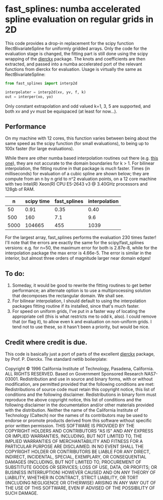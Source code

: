 # fast_splines: numba accelerated spline evaluation on regular grids in 2D

This code provides a drop-in replacement for the scipy function RectBivariateSpline for uniformly gridded arrays. Only the code for the evaluation stage is changed, the fitting part is still done using the scipy wrapping of the [dierckx](http://www.netlib.org/dierckx/) package. The knots and coefficients are then extracted, and passed into a numba accelerated port of the relevant functions from dierckx for evaluation. Usage is virtually the same as RectBivariateSpline:

```python
from fast_splines import interp2d

interpolater = interp2d(xv, yv, f, k)
out = interper(xo, yo)
```

Only constant extrapolation and odd valued k=1, 3, 5 are supported, and both xv and yv must be equispaced (at least for now...).

## Performance

On my machine with 12 cores, this function varies between being about the same speed as the scipy function (for small evaluations), to being up to 100x faster (for large evaluations).

While there are other numba based interpolation routines out there (e.g. [this one](https://github.com/EconForge/interpolation.py)), they are not accurate to the domain boundaries for k > 1. For bilinear interpolation, the fitting routine in that package is *much* faster. Times (in milliseconds) for evaluation of a cubic spline are shown below; they are compute from an n by n grid to n^2 evaluation points, on a 12 core machine with two Intel(R) Xeon(R) CPU E5-2643 v3 @ 3.40GHz processors and 128gb of RAM. 

| n    | scipy time | fast_splines | interpolation |
|------|------------|--------------|---------------|
| 50   | 0.91       | 0.35         | 0.40          |
| 500  | 160        | 7.1          | 9.6           |
| 5000 | 104665     | 455          | 1039          |

For the largest array, fast_splines performs the evaluation 230 times faster! I'll note that the errors are exactly the same for the scipy/fast_splines versions: e.g. for n=50, the maximum error for both is 2.87e-8, while for the interpolation package the max error is 4.66e-5. The error is similar in the interior, but almost three orders of magnitude larger near domain edges!

## To do:

1. Someday, it would be good to rewrite the fitting routines to get better performance; an alternate option is to use a multiprocessing solution that decomposes the rectangular domain. We shall see.
2. For bilinear interpolation, I should default to using the interpolation packages fitting routine if its installed, since that's much faster.
3. For speed on uniform grids, I've put in a faster way of locating the appropriate cell (this is what restricts me to odd k, also). I could remove that (or flag it), to allow even k and evaluation on non-uniform grids. I tend not to use these, so it hasn't been a priority, but would be nice.

## Credit where credit is due.

This code is basically just a port of parts of the excellent [dierckx](http://www.netlib.org/dierckx/) package, by Prof. P. Dierckx.  The standard netlib boilerplate:

Copyright © 1996 California Institute of Technology, Pasadena, California. ALL RIGHTS RESERVED. Based on Government Sponsored Research NAS7-03001. Redistribution and use in source and binary forms, with or without modification, are permitted provided that the following conditions are met: Redistributions of source code must retain this copyright notice, this list of conditions and the following disclaimer. Redistributions in binary form must reproduce the above copyright notice, this list of conditions and the following disclaimer in the documentation and/or other materials provided with the distribution. Neither the name of the California Institute of Technology (Caltech) nor the names of its contributors may be used to endorse or promote products derived from this software without specific prior written permission. THIS SOFTWARE IS PROVIDED BY THE COPYRIGHT HOLDERS AND CONTRIBUTORS "AS IS" AND ANY EXPRESS OR IMPLIED WARRANTIES, INCLUDING, BUT NOT LIMITED TO, THE IMPLIED WARRANTIES OF MERCHANTABILITY AND FITNESS FOR A PARTICULAR PURPOSE ARE DISCLAIMED. IN NO EVENT SHALL THE COPYRIGHT HOLDER OR CONTRIBUTORS BE LIABLE FOR ANY DIRECT, INDIRECT, INCIDENTAL, SPECIAL, EXEMPLARY, OR CONSEQUENTIAL DAMAGES (INCLUDING, BUT NOT LIMITED TO, PROCUREMENT OF SUBSTITUTE GOODS OR SERVICES; LOSS OF USE, DATA, OR PROFITS; OR BUSINESS INTERRUPTION) HOWEVER CAUSED AND ON ANY THEORY OF LIABILITY, WHETHER IN CONTRACT, STRICT LIABILITY, OR TORT (INCLUDING NEGLIGENCE OR OTHERWISE) ARISING IN ANY WAY OUT OF THE USE OF THIS SOFTWARE, EVEN IF ADVISED OF THE POSSIBILITY OF SUCH DAMAGE.